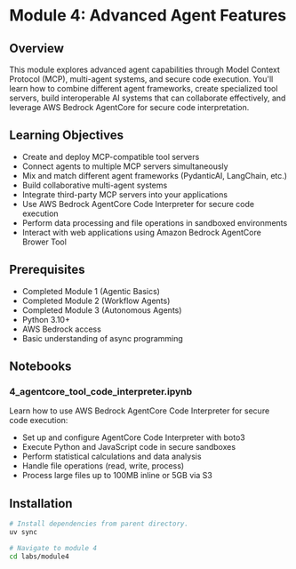 # Module 4: Advanced Agent Features

## Overview
This module explores advanced agent capabilities through Model Context Protocol (MCP), multi-agent systems, and secure code execution. You'll learn how to combine different agent frameworks, create specialized tool servers, build interoperable AI systems that can collaborate effectively, and leverage AWS Bedrock AgentCore for secure code interpretation.

## Learning Objectives

* Create and deploy MCP-compatible tool servers
* Connect agents to multiple MCP servers simultaneously
* Mix and match different agent frameworks (PydanticAI, LangChain, etc.)
* Build collaborative multi-agent systems
* Integrate third-party MCP servers into your applications
* Use AWS Bedrock AgentCore Code Interpreter for secure code execution
* Perform data processing and file operations in sandboxed environments
* Interact with web applications using Amazon Bedrock AgentCore Brower Tool

## Prerequisites

- Completed Module 1 (Agentic Basics)
- Completed Module 2 (Workflow Agents)
- Completed Module 3 (Autonomous Agents)
- Python 3.10+
- AWS Bedrock access
- Basic understanding of async programming

## Notebooks

### 4_agentcore_tool_code_interpreter.ipynb
Learn how to use AWS Bedrock AgentCore Code Interpreter for secure code execution:
- Set up and configure AgentCore Code Interpreter with boto3
- Execute Python and JavaScript code in secure sandboxes
- Perform statistical calculations and data analysis
- Handle file operations (read, write, process)
- Process large files up to 100MB inline or 5GB via S3

## Installation

```bash
# Install dependencies from parent directory. 
uv sync 

# Navigate to module 4
cd labs/module4
```

